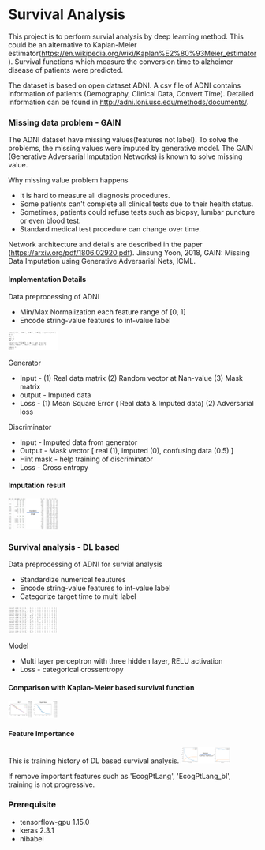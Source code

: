 # Survival Analysis
This project is to perform survial analysis by deep learning method. This could be an alternative to Kaplan-Meier estimator(https://en.wikipedia.org/wiki/Kaplan%E2%80%93Meier_estimator).
Survival functions which measure the conversion time to alzheimer disease of patients were predicted.

The dataset is based on open dataset ADNI.
A csv file of ADNI contains information of patients (Demography, Clinical Data, Convert Time).
Detailed information can be found in http://adni.loni.usc.edu/methods/documents/.

### Missing data problem - GAIN
The ADNI dataset have missing values(features not label). To solve the problems, the missing values were imputed by generative model.
The GAIN (Generative Adversarial Imputation Networks) is known to solve missing value. 

Why missing value problem happens
- It is hard to measure all diagnosis procedures.
- Some patients can't complete all clinical tests due to their health status.
- Sometimes, patients could refuse tests such as biopsy, lumbar puncture or even blood test.
- Standard medical test procedure can change over time.

Network architecture and details are described in the paper (https://arxiv.org/pdf/1806.02920.pdf).
Jinsung Yoon, 2018, GAIN: Missing Data Imputation using Generative Adversarial Nets, ICML.

#### Implementation Details
Data preprocessing of ADNI
-	Min/Max Normalization each feature range of [0, 1]
-	Encode string-value features to int-value label
<img src="https://github.com/kohheekyung/SurvivalAnalysis/blob/main/resources/GAIN_preprocessing.png" width="100">

Generator
- Input  - (1) Real data matrix (2)  Random vector at Nan-value (3) Mask matrix
- output - Imputed data
- Loss -  (1) Mean Square Error ( Real data & Imputed data) (2) Adversarial loss

Discriminator 
- Input - Imputed data from generator
- Output - Mask vector  [ real (1), imputed (0), confusing data (0.5) ]
- Hint mask  - help training of discriminator 
- Loss - Cross entropy 

#### Imputation result
<img src="https://github.com/kohheekyung/SurvivalAnalysis/blob/main/resources/imputation.png" width="100">

### Survival analysis - DL based
Data preprocessing of ADNI for survial analysis
- Standardize numerical feautures
- Encode string-value features to int-value label
- Categorize target time to multi label
<img src="https://github.com/kohheekyung/SurvivalAnalysis/blob/main/resources/mlp_preprocessing.png" width="100">

Model
- Multi layer perceptron with three hidden layer, RELU activation
- Loss - categorical crossentropy

#### Comparison with Kaplan-Meier based survival function
<img src="https://github.com/kohheekyung/SurvivalAnalysis/blob/main/resources/result.png" width="100">

#### Feature Importance
This is training history of DL based survival analysis.
<img src="https://github.com/kohheekyung/SurvivalAnalysis/blob/main/resources/loss.png" width="100">

If remove important features such as 'EcogPtLang', 'EcogPtLang_bl', training is not progressive.

### Prerequisite
- tensorflow-gpu 1.15.0
- keras 2.3.1
- nibabel
